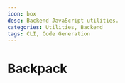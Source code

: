 ```yaml
---
icon: box
desc: Backend JavaScript utilities.
categories: Utilities, Backend
tags: CLI, Code Generation
---
```

# Backpack